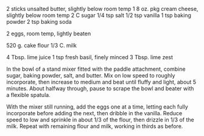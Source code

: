 

2 sticks unsalted butter, slightly below room temp
1 8 oz. pkg cream cheese, slightly below room temp
2 C sugar
1/4 tsp salt
1/2 tsp vanilla
1 tsp baking powder
2 tsp baking soda

2 eggs, room temp, lightly beaten

520 g. cake flour
1/3 C. milk

4 Tbsp. lime juice
1 tsp fresh basil, finely minced
3 Tbsp. lime zest





In the bowl of a stand mixer fitted with the paddle attachment, combine sugar, baking powder, salt, and butter. Mix on low speed to roughly incorporate, then increase to medium and beat until fluffy and light, about 5 minutes. About halfway through, pause to scrape the bowl and beater with a flexible spatula.

With the mixer still running, add the eggs one at a time, letting each fully incorporate before adding the next, then dribble in the vanilla. Reduce speed to low and sprinkle in about 1/3 of the flour, then drizzle in 1/3 of the milk. Repeat with remaining flour and milk, working in thirds as before.